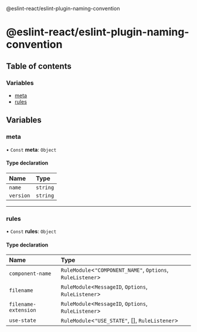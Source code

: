 @eslint-react/eslint-plugin-naming-convention

# @eslint-react/eslint-plugin-naming-convention

## Table of contents

### Variables

- [meta](README.md#meta)
- [rules](README.md#rules)

## Variables

### meta

• `Const` **meta**: `Object`

#### Type declaration

| Name      | Type     |
| :-------- | :------- |
| `name`    | `string` |
| `version` | `string` |

---

### rules

• `Const` **rules**: `Object`

#### Type declaration

| Name                 | Type                                                          |
| :------------------- | :------------------------------------------------------------ |
| `component-name`     | `RuleModule`\<`"COMPONENT_NAME"`, `Options`, `RuleListener`\> |
| `filename`           | `RuleModule`\<`MessageID`, `Options`, `RuleListener`\>        |
| `filename-extension` | `RuleModule`\<`MessageID`, `Options`, `RuleListener`\>        |
| `use-state`          | `RuleModule`\<`"USE_STATE"`, [], `RuleListener`\>             |
